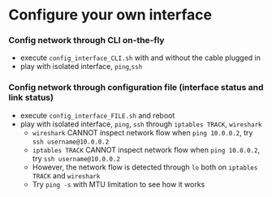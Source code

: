 # Configure your own interface

### Config network through CLI on-the-fly
* execute `config_interface_CLI.sh` with and without the cable plugged in
* play with isolated interface, `ping`,`ssh`


### Config network through configuration file (interface status and link status)
* execute `config_interface_FILE.sh` and reboot
* play with isolated interface, `ping`, `ssh` through `iptables TRACK`, `wireshark`
    * `wireshark` CANNOT inspect network flow when `ping 10.0.0.2`, try `ssh username@10.0.0.2` 
    * `iptables TRACK` CANNOT inspect network flow when `ping 10.0.0.2`, try `ssh username@10.0.0.2`
    * However, the network flow is detected through `lo` both on `iptables TRACK` and `wireshark`
    * Try `ping -s` with MTU limitation to see how it works

